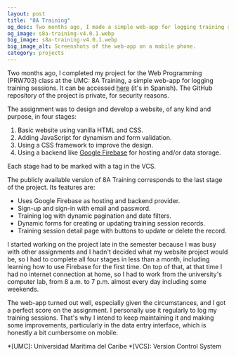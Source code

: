 ```yaml
---
layout: post
title: "8A Training"
og_desc: Two months ago, I made a simple web-app for logging training sessions.
og_image: s8a-training-v4.0.1.webp
big_image: s8a-training-v4.0.1.webp
big_image_alt: Screenshots of the web-app on a mobile phone.
category: projects
---
```


Two months ago, I completed my project for the Web Programming (PRW703) class at the UMC: 8A Training, a simple web-app for logging training sessions. It can be accessed [here](https://s8a-training.web.app/) (it's in Spanish). The GitHub repository of the project is private, for security reasons.

The assignment was to design and develop a website, of any kind and purpose, in four stages:
1. Basic website using vanilla HTML and CSS.
2. Adding JavaScript for dynamism and form validation.
3. Using a CSS framework to improve the design.
4. Using a backend like [Google Firebase](https://firebase.google.com/) for hosting and/or data storage.

Each stage had to be marked with a tag in the VCS.

The publicly available version of 8A Training corresponds to the last stage of the project. Its features are:
- Uses Google Firebase as hosting and backend provider.
- Sign-up and sign-in with email and password.
- Training log with dynamic pagination and date filters.
- Dynamic forms for creating or updating training session records.
- Training session detail page with buttons to update or delete the record.

I started working on the project late in the semester because I was busy with other assignments and I hadn't decided what my website project would be, so I had to complete all four stages in less than a month, including learning how to use Firebase for the first time. On top of that, at that time I had no internet connection at home, so I had to work from the university's computer lab, from 8 a.m. to 7 p.m. almost every day including some weekends.

The web-app turned out well, especially given the circumstances, and I got a perfect score on the assignment. I personally use it regularly to log my training sessions. That's why I intend to keep maintaining it and making some improvements, particularly in the data entry interface, which is honestly a bit cumbersome on mobile.


*[UMC]: Universidad Marítima del Caribe
*[VCS]: Version Control System
